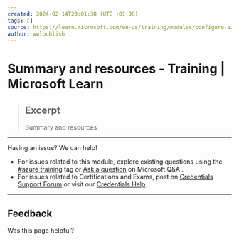```yaml
---
created: 2024-02-14T23:01:38 (UTC +01:00)
tags: []
source: https://learn.microsoft.com/en-us/training/modules/configure-azure-resources-tools/9-summary-resources
author: wwlpublish
---
```


# Summary and resources - Training | Microsoft Learn

> ## Excerpt
> Summary and resources

---
Having an issue? We can help!

-   For issues related to this module, explore existing questions using the [#azure training](https://aka.ms/azure-fundamentals-qna) tag or [Ask a question](https://aka.ms/qnaaztraining) on Microsoft Q&A .
-   For issues related to Certifications and Exams, post on [Credentials Support Forum](https://aka.ms/pilot-certifications-forums) or visit our [Credentials Help](https://aka.ms/pilot-cert-help).

___

## Feedback

Was this page helpful?

